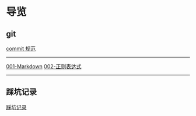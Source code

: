 # 导览

## git

[commit 规范](git/commit规范.md)

---

[001-Markdown](001-Markdown.md)
[002-正则表达式](002-正则表达式.md)

---

## 踩坑记录

[踩坑记录](踩坑记录/踩坑记录.md)
